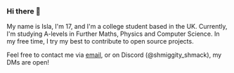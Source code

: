 ### Hi there 👋
My name is Isla, I'm 17, and I'm a college student based in the UK. Currently, I'm studying A-levels in Further Maths, Physics and Computer Science. In my free time, I try my best to contribute to open source projects.

Feel free to contact me via [email](mailto:contact@islawalker.uk), or on Discord (@shmiggity_shmack), my DMs are open!
